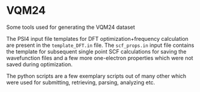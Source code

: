 # VQM24
Some tools used for generating the VQM24 dataset

The PSI4 input file templates for DFT optimization+frequency calculation are present in the `template_DFT.in` file. The `scf_props.in` input file contains the template for subsequent single point SCF calculations for saving the wavefunction files and a few more one-electron properties which were not saved during optimization.

The python scripts are a few exemplary scripts out of many other which were used for submitting, retrieving, parsing, analyzing etc.
